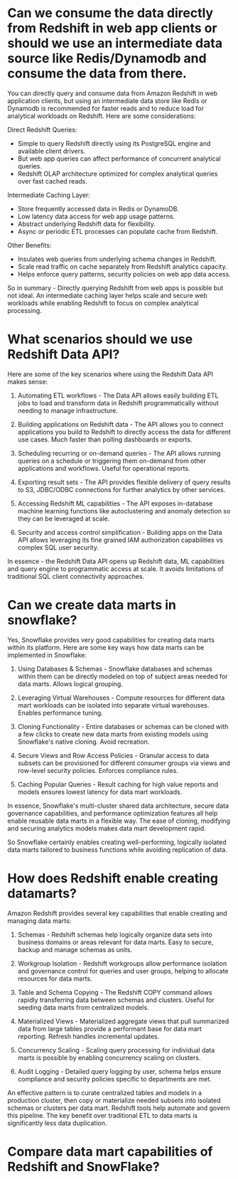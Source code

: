 # Can we consume the data directly from Redshift in web app clients or should we use an intermediate data source like Redis/Dynamodb and consume the data from there.
You can directly query and consume data from Amazon Redshift in web application clients, but using an intermediate data store like Redis or Dynamodb is recommended for faster reads and to reduce load for analytical workloads on Redshift. Here are some considerations:

Direct Redshift Queries:

- Simple to query Redshift directly using its PostgreSQL engine and available client drivers.
- But web app queries can affect performance of concurrent analytical queries.
- Redshift OLAP architecture optimized for complex analytical queries over fast cached reads.

Intermediate Caching Layer:  

- Store frequently accessed data in Redis or DynamoDB. 
- Low latency data access for web app usage patterns.
- Abstract underlying Redshift data for flexibility.
- Async or periodic ETL processes can populate cache from Redshift.

Other Benefits:

- Insulates web queries from underlying schema changes in Redshift.  
- Scale read traffic on cache separately from Redshift analytics capacity.
- Helps enforce query patterns, security policies on web app data access.

So in summary - Directly querying Redshift from web apps is possible but not ideal. An intermediate caching layer helps scale and secure web workloads while enabling Redshift to focus on complex analytical processing.

# What scenarios should we use Redshift Data API?
Here are some of the key scenarios where using the Redshift Data API makes sense:

1. Automating ETL workflows - The Data API allows easily building ETL jobs to load and transform data in Redshift programmatically without needing to manage infrastructure.

2. Building applications on Redshift data - The API allows you to connect applications you build to Redshift to directly access the data for different use cases. Much faster than polling dashboards or exports.

3. Scheduling recurring or on-demand queries - The API allows running queries on a schedule or triggering them on-demand from other applications and workflows. Useful for operational reports.

4. Exporting result sets - The API provides flexible delivery of query results to S3, JDBC/ODBC connections for further analytics by other services.  

5. Accessing Redshift ML capabilities - The API exposes in-database machine learning functions like autoclustering and anomaly detection so they can be leveraged at scale.

6. Security and access control simplification - Building apps on the Data API allows leveraging its fine grained IAM authorization capabilities vs complex SQL user security.

In essence - the Redshift Data API opens up Redshift data, ML capabilities and query engine to programmatic access at scale. It avoids limitations of traditional SQL client connectivity approaches.

# Can we create data marts in snowflake?
Yes, Snowflake provides very good capabilities for creating data marts within its platform. Here are some key ways how data marts can be implemented in Snowflake:

1. Using Databases & Schemas - Snowflake databases and schemas within them can be directly modeled on top of subject areas needed for data marts. Allows logical grouping.

2. Leveraging Virtual Warehouses - Compute resources for different data mart workloads can be isolated into separate virtual warehouses. Enables performance tuning.  

3. Cloning Functionality - Entire databases or schemas can be cloned with a few clicks to create new data marts from existing models using Snowflake's native cloning. Avoid recreation. 

4. Secure Views and Row Access Policies - Granular access to data subsets can be provisioned for different consumer groups via views and row-level security policies. Enforces compliance rules.

5. Caching Popular Queries - Result caching for high value reports and models ensures lowest latency for data mart workloads.

In essence, Snowflake's multi-cluster shared data architecture, secure data governance capabilities, and performance optimization features all help enable reusable data marts in a flexible way. The ease of cloning, modifying and securing analytics models makes data mart development rapid.

So Snowflake certainly enables creating well-performing, logically isolated data marts tailored to business functions while avoiding replication of data.

# How does Redshift enable creating datamarts?
Amazon Redshift provides several key capabilities that enable creating and managing data marts:

1. Schemas - Redshift schemas help logically organize data sets into business domains or areas relevant for data marts. Easy to secure, backup and manage schemas as units.

2. Workgroup Isolation - Redshift workgroups allow performance isolation and governance control for queries and user groups, helping to allocate resources for data marts.

3. Table and Schema Copying - The Redshift COPY command allows rapidly transferring data between schemas and clusters. Useful for seeding data marts from centralized models.

4. Materialized Views - Materialized aggregate views that pull summarized data from large tables provide a performant base for data mart reporting. Refresh handles incremental updates.

5. Concurrency Scaling - Scaling query processing for individual data marts is possible by enabling concurrency scaling on clusters.

6. Audit Logging - Detailed query logging by user, schema helps ensure compliance and security policies specific to departments are met. 

An effective pattern is to curate centralized tables and models in a production cluster, then copy or materialize needed subsets into isolated schemas or clusters per data mart. Redshift tools help automate and govern this pipeline. The key benefit over traditional ETL to data marts is significantly less data duplication.

# Compare data mart capabilities of Redshift and SnowFlake?

